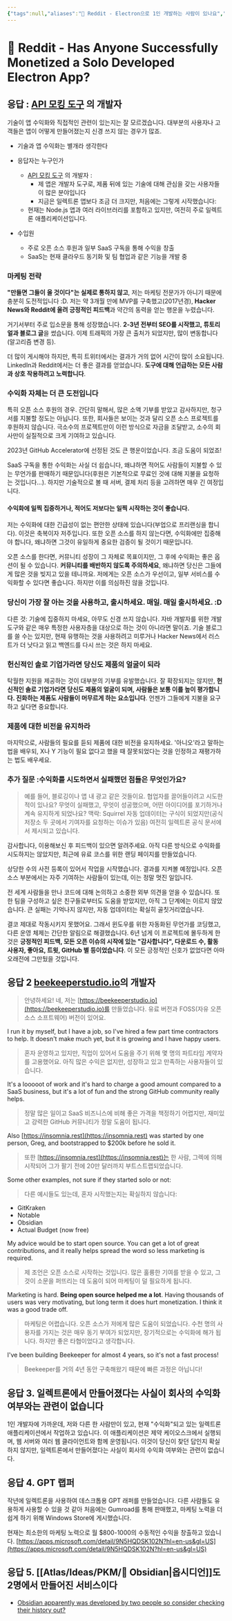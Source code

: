 ```yaml
---
{"tags":null,"aliases":"📜 Reddit - Electron으로 1인 개발하는 사람이 있나요","link":"https://www.reddit.com/r/electronjs/comments/18xmeh1/comment/kg58dqr/?context=3","up":[["🔥 Digital Craftsman"]],"persona":null,"index":null,"date_created":"2024-01-04","date_modified":"2024-01-07","dg-publish":true,"permalink":"/atlas/ideas/reddit-has-anyone-successfully-monetized-a-solo-developed-electron-app/","dgPassFrontmatter":true,"noteIcon":"1","created":"2024-01-04T10:38:36.418+09:00","updated":"2024-03-16T19:18:41.398+09:00"}
---
```


# 📜 Reddit - Has Anyone Successfully Monetized a Solo Developed Electron App?

## 응답 : [API 모킹 도구](https://mockoon.com) 의 개발자
기술이 앱 수익화와 직접적인 관련이 있는지는 잘 모르겠습니다. 대부분의 사용자나 고객들은 앱이 어떻게 만들어졌는지 신경 쓰지 않는 경우가 많죠.

- 기술과 앱 수익화는 별개라 생각한다

- 응답자는 누구인가
	- [API 모킹 도구](https://mockoon.com) 의 개발자 : 
		- 제 앱은 개발자 도구로, 제품 뒤에 있는 기술에 대해 관심을 갖는 사용자들이 많은 분야입니다
		- 지금은 일렉트론 앱보다 조금 더 크지만, 처음에는 그렇게 시작했습니다: 
	 - 현재는 Node.js 앱과 여러 라이브러리를 포함하고 있지만, 여전히 주로 일렉트론 애플리케이션입니다.

- 수입원
	- 주로 오픈 소스 후원과 일부 SaaS 구독을 통해 수익을 창출
	-  SaaS는 현재 클라우드 동기화 및 팀 협업과 같은 기능을 개발 중

### 마케팅 전략
**"만들면 그들이 올 것이다"는 실제로 통하지 않고**, 저는 마케팅 전문가가 아니기 때문에 충분히 도전적입니다 :D. 
저는 약 3개월 만에 MVP를 구축했고(2017년경), **Hacker News와 Reddit에 올려 긍정적인 피드백**과 약간의 동력을 얻는 행운을 누렸습니다. 

거기서부터 주로 입소문을 통해 성장했습니다. **2-3년 전부터 SEO를 시작했고, 튜토리얼과 블로그 글**을 썼습니다. 
이제 트래픽의 가장 큰 출처가 되었지만, 많이 변동합니다(알고리즘 변경 등).

더 많이 게시해야 하지만, 특히 트위터에서는 결과가 거의 없어 시간이 많이 소요됩니다. 
LinkedIn과 Reddit에서는 더 좋은 결과를 얻었습니다. **도구에 대해 언급하는 모든 사람과 상호 작용하려고 노력합니다**.

### 수익화 자체는 더 큰 도전입니다
특히 오픈 소스 후원의 경우. 간단히 말해서, 많은 소액 기부를 받았고 감사하지만, 청구서를 지불할 정도는 아닙니다. 또한, 회사들은 보이는 것과 달리 오픈 소스 프로젝트를 후원하지 않습니다. 
극소수의 프로젝트만이 이런 방식으로 자금을 조달받고, 소수의 회사만이 실질적으로 크게 기여하고 있습니다.

2023년 GitHub Accelerator에 선정된 것도 큰 행운이었습니다. 조금 도움이 되었죠!

SaaS 구독을 통한 수익화는 사실 더 쉽습니다, 왜냐하면 적어도 사람들이 지불할 수 있는 무언가를 판매하기 때문입니다(후원은 기본적으로 무료인 것에 대해 지불을 요청하는 것입니다…). 
하지만 기술적으로 볼 때 서버, 결제 처리 등을 고려하면 매우 긴 여정입니다.

#### **수익화에 일찍 집중하거나, 적어도 저보다는 일찍 시작하는 것이 좋습니다**. 
저는 수익화에 대한 긴급성이 없는 편안한 상태에 있습니다(부업으로 프리랜싱을 합니다). 이것은 축복이자 저주입니다. 또한 오픈 소스를 하지 않는다면, 수익화에만 집중해야 합니다, 왜냐하면 그것이 유일하게 중요한 검증이 될 것이기 때문입니다.

오픈 소스를 한다면, 커뮤니티 성장이 그 자체로 목표이지만, 그 후에 수익화는 좋은 옵션이 될 수 있습니다. 
**커뮤니티를 배반하지 않도록 주의하세요**, 왜냐하면 당신은 그들에게 많은 것을 빚지고 있을 테니까요. 저에게는 오픈 소스가 우선이고, 일부 서비스를 수익화할 수 있다면 좋습니다. 하지만 이를 의심하진 않을 것입니다.

### **당신이 가장 잘 아는 것을 사용하고, 출시하세요. 매일. 매일 출시하세요**. :D
다른 것: 기술에 집중하지 마세요, 아무도 신경 쓰지 않습니다. 
자바 개발자를 위한 개발 도구와 같은 매우 특정한 사용자층을 대상으로 하는 것이 아니라면 말이죠. 기술 블로그를 쓸 수는 있지만, 현재 유행하는 것을 사용하려고 미루거나 Hacker News에서 러스트가 더 낫다고 읽고 백엔드를 다시 쓰는 것은 하지 마세요. 

### **헌신적인 솔로 기업가라면 당신도 제품의 얼굴이  되라**
탁월한 지원을 제공하는 것이 대부분의 기부를 유발했습니다. 잘 확장되지는 않지만, **헌신적인 솔로 기업가라면 당신도 제품의 얼굴이 되며, 사람들은 보통 이를 높이 평가합니다. 진화하는 제품도 사람들이 머무르게 하는 요소입니다**. 언젠가 그들에게 지불을 요구하고 싶다면 중요합니다.

### 제품에 대한 비전을 유지하라
마지막으로, 사람들의 필요를 듣되 제품에 대한 비전을 유지하세요. 
'아니오'라고 말하는 법을 배우되, X나 Y 기능이 필요 없다고 했을 때 잘못되었다는 것을 인정하고 재평가하는 법도 배우세요.

### 추가 질문 :수익화를 시도하면서 실패했던 점들은 무엇인가요?
>예를 들어, 블로깅이나 앱 내 광고 같은 것들이요. 협업자를 끌어들이려고 시도한 적이 있나요?
>무엇이 실패했고, 무엇이 성공했으며, 어떤 아이디어를 포기하거나 계속 유지하게 되었나요?
>맥락: Squirrel 자동 업데이터는 구식이 되었지만(공식 저장소 두 곳에서 기여자를 요청하는 이슈가 있음) 여전히 일렉트론 공식 문서에서 제시되고 있습니다.

감사합니다, 이용해보신 후 피드백이 있으면 알려주세요. 아직 다른 방식으로 수익화를 시도하지는 않았지만, 최근에 유료 코스를 위한 랜딩 페이지를 만들었습니다.

상당한 수의 사전 등록이 있어서 작업을 시작했습니다. 결과를 지켜볼 예정입니다.
오픈 소스 부분에서는 자주 기여하는 사람들이 있는데, 이는 정말 멋진 일입니다.

전 세계 사람들을 만나 코드에 대해 논의하고 소중한 외부 의견을 얻을 수 있습니다.
또한 팀을 구성하고 싶은 친구들로부터도 도움을 받았지만, 아직 그 단계에는 이르지 않았습니다.
큰 실패는 기억나지 않지만, 자동 업데이터는 확실히 골칫거리였습니다.

결코 제대로 작동시키지 못했어요. 그래서 윈도우를 위한 자동화된 무언가를 코딩했고, 다른 운영 체제는 간단한 알림으로 해결했습니다.
6년 넘게 이 프로젝트에 몰두하게 한 것은 **긍정적인 피드백, 모든 오픈 이슈의 시작에 있는 "감사합니다", 다운로드 수, 활동 사용자, 좋아요, 트윗, GitHub 별 등이었습니다**. 이 모든 긍정적인 신호가 없었다면 아마 오래전에 그만뒀을 것입니다.
## 응답 2 [beekeeperstudio.io](https://beekeeperstudio.io)의 개발자
> 안녕하세요! 네, 저는 [https://beekeeperstudio.io](https://beekeeperstudio.io)를 만들었습니다. 유료 버전과 FOSS(자유 오픈 소스 소프트웨어) 버전이 있어요.

I run it by myself, but I have a job, so I've hired a few part time contractors to help. It doesn't make much yet, but it is growing and I have happy users.
> 혼자 운영하고 있지만, 직업이 있어서 도움을 주기 위해 몇 명의 파트타임 계약자를 고용했어요. 아직 많은 수익은 없지만, 성장하고 있고 만족하는 사용자들이 있습니다.

It's a looooot of work and it's hard to charge a good amount compared to a SaaS business, but it's a lot of fun and the strong GitHub community really helps.
> 정말 많은 일이고 SaaS 비즈니스에 비해 좋은 가격을 책정하기 어렵지만, 재미있고 강력한 GitHub 커뮤니티가 정말 도움이 됩니다.

Also [https://insomnia.rest](https://insomnia.rest) was started by one person, Greg, and bootstrapped to $200k before he sold it.
> 또한 [https://insomnia.rest](https://insomnia.rest)는 한 사람, 그렉에 의해 시작되어 그가 팔기 전에 20만 달러까지 부트스트랩되었습니다.

Some other examples, not sure if they started solo or not:
> 다른 예시들도 있는데, 혼자 시작했는지는 확실하지 않습니다:

- GitKraken
- Notable
- Obsidian
- Actual Budget (now free)

My advice would be to start open source. You can get a lot of great contributions, and it really helps spread the word so less marketing is required.
> 제 조언은 오픈 소스로 시작하는 것입니다. 많은 훌륭한 기여를 받을 수 있고, 그것이 소문을 퍼뜨리는 데 도움이 되어 마케팅이 덜 필요하게 됩니다.

Marketing is hard. **Being open source helped me a lot**. Having thousands of users was very motivating, but long term it does hurt monetization. I think it was a good trade off.
> 마케팅은 어렵습니다. 오픈 소스가 저에게 많은 도움이 되었습니다. 수천 명의 사용자를 가지는 것은 매우 동기 부여가 되었지만, 장기적으로는 수익화에 해가 됩니다. 하지만 좋은 타협이었다고 생각합니다.

I've been building Beekeeper for almost 4 years, so it's not a fast process!
> Beekeeper를 거의 4년 동안 구축해왔기 때문에 빠른 과정은 아닙니다!

## 응답 3. 일렉트론에서 만들어졌다는 사실이 회사의 수익화 여부와는 관련이 없습니다

1인 개발자에 가까운데, 저와 다른 한 사람만이 있고, 현재 "수익화"되고 있는 일렉트론 애플리케이션에서 작업하고 있습니다. 이 애플리케이션은 제약 케이오스크에서 실행되며, 웹 서버와 여러 웹 클라이언트와 함께 운영됩니다. 이것이 당신이 찾던 답인지 확실하지 않지만, 일렉트론에서 만들어졌다는 사실이 회사의 수익화 여부와는 관련이 없습니다.

## 응답 4. GPT 랩퍼

작년에 일렉트론을 사용하여 데스크톱용 GPT 래퍼를 만들었습니다. 다른 사람들도 유용하게 사용할 수 있을 것 같아 처음에는 Gumroad를 통해 판매했고, 마케팅 노력을 더 쉽게 하기 위해 Windows Store에 게시했습니다. 

현재는 최소한의 마케팅 노력으로 월 $800-1000의 수동적인 수익을 창출하고 있습니다. [https://apps.microsoft.com/detail/9N5HQDSK102N?hl=en-us&gl=US](https://apps.microsoft.com/detail/9N5HQDSK102N?hl=en-us&gl=US)
## 응답 5. [[Atlas/Ideas/PKM/🧐 Obsidian\|옵시디언]]도 2명에서 만들어진 서비스이다
- [Obsidian apparently was developed by two people so consider checking their history out?](https://click.redditmail.com/CL0/https:%2F%2Fwww.reddit.com%2Fr%2Felectronjs%2Fcomments%2F18xmeh1%2Fhas_anyone_successfully_monetized_a_solo%2Fkhdbqoa%2F%3F$deep_link=true%26correlation_id=2aa458f5-1306-49c3-aba7-c77a79871478%26ref=email_post_reply%26ref_campaign=email_post_reply%26ref_source=email/2/0100018cf90d65db-4e88bf2a-3f60-4024-b4ef-1968e58cf67c-000000/XWv76i_BETL7kWbRukbOik-EqjZ4wSi_16SIFj1_jDg=335)